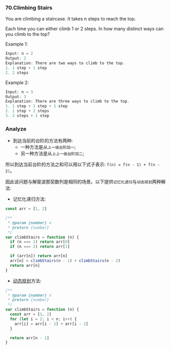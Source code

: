 ### 70.Climbing Stairs

You are climbing a staircase. It takes n steps to reach the top.

Each time you can either climb 1 or 2 steps. In how many distinct ways can you climb to the top?

Example 1:

```js
Input: n = 2
Output: 2
Explanation: There are two ways to climb to the top.
1. 1 step + 1 step
2. 2 steps
```

Example 2:

```js
Input: n = 3
Output: 3
Explanation: There are three ways to climb to the top.
1. 1 step + 1 step + 1 step
2. 1 step + 2 steps
3. 2 steps + 1 step
```

### Analyze

* 到达当前的台阶的方法有两种:
  * 一种方法是从`上一级台阶加一`;
  * 另一种方法是从`上上一级台阶加二`;

所以到达当前台阶的方法之和可以用以下式子表示: `f(n) = f(n - 1) + f(n - 2)`。

因此该问题与解斐波那契数列是相同的场景。以下提供`记忆化递归`与`动态规划`两种解法:

* 记忆化递归方法:

```js
const arr = [1, 2]

/**
 * @param {number} n
 * @return {number}
 */
var climbStairs = function (n) {
  if (n === 1) return arr[0]
  if (n === 2) return arr[1]

  if (arr[n]) return arr[n]
  arr[n] = climbStairs(n - 1) + climbStairs(n - 2)
  return arr[n]
}
```

* [动态规划](https://github.com/MuYunyun/blog/blob/main/Algorithm/algorithm/dynamic_programming.md)方法:

```js
/**
 * @param {number} n
 * @return {number}
 */
var climbStairs = function (n) {
  const arr = [1, 2]
  for (let i = 2; i < n; i++) {
    arr[i] = arr[i - 1] + arr[i - 2]
  }

  return arr[n - 1]
}
```